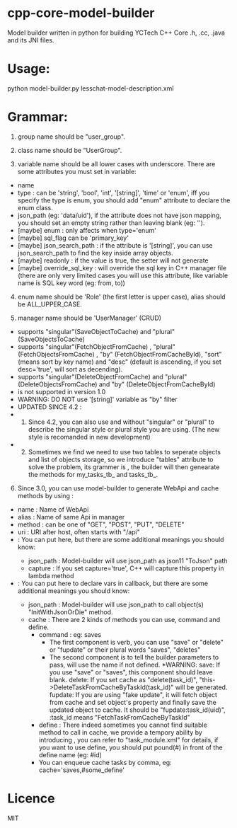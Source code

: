 # cpp-core-model-builder

Model builder written in python for building YCTech C++ Core .h, .cc, .java and its JNI files.


# Usage:
python model-builder.py lesschat-model-description.xml


# Grammar:
1. group name should be "user_group".

2. class name should be "UserGroup".

3. variable name should be all lower cases with underscore. There are some attributes you must set in variable:
  - name
  - type : can be 'string', 'bool', 'int', '[string]', 'time'
           or 'enum', iff you specify the type is enum, you should add "enum" attribute to declare the enum class.
  - json_path (eg: 'data/uid'), if the attribute does not have json mapping, you should set an empty string rather than leaving blank (eg: '').
  - [maybe] enum : only affects when type='enum'
  - [maybe] sql_flag can be 'primary_key'
  - [maybe] json_search_path : if the attribute is '[string]', you can use json_search_path to find the key inside array objects.
  - [maybe] readonly : if the value is true, the setter will not generate
  - [maybe] override_sql_key : will override the sql key in C++ manager file (there are only very limited cases you will use this attribute, like variable name is SQL key word (eg: from, to))

4. enum name should be 'Role' (the first letter is upper case), alias should be ALL_UPPER_CASE.

5. manager name should be 'UserManager' (CRUD)
  - <save/> supports "singular"(SaveObjectToCache) and "plural"(SaveObjectsToCache)
  - <fetch/> supports "singular"(FetchObjectFromCache) , "plural"(FetchObjectsFromCache) , "by" (FetchObjectFromCacheById), "sort" (means sort by key name) and "desc" (default is ascending, if you set desc='true', will sort as decending).
  - <delete/> supports "singular"(DeleteObjectFromCache) and "plural"(DeleteObjectsFromCache) and "by" (DeleteObjectFromCacheById)
  - <update/> is not supported in version 1.0
  - WARNING: DO NOT use '[string]' variable as "by" filter
  - UPDATED SINCE 4.2 :
  - 1) Since 4.2, you can also use <save/> and <saves/> without "singular" or "plural" to describe the singular style or plural style you are using. (The new style is recomanded in new development)
  - 2) Sometimes we find we need to use two tables to seperate objects and list of objects storage, so we introduce "tables" attribute to solve the problem, its grammer is <saves tables='my_tasks,tasks'/>, the builder will then genearate the methods for my_tasks_tb_ and tasks_tb_.

6. Since 3.0, you can use model-builder to generate WebApi and cache methods by using <api/>:
  - name : Name of WebApi
  - alias : Name of same Api in manager
  - method : can be one of "GET", "POST", "PUT", "DELETE"
  - uri : URI after host, often starts with "/api"
  - <inputs/> : You can put <variable/> here, but there are some additional meanings you should know:
    - json_path : Model-builder will use json_path as json11 "ToJson" path
    - capture : If you set capture='true', C++ will capture this property in lambda method
  - <outputs/> : You can put <variable/> here to declare vars in callback, but there are some additional meanings you should know:
    - json_path : Model-builder will use json_path to call object(s) "InitWithJsonOrDie" method.
    - cache : There are 2 kinds of methods you can use, command and define.
      - command : eg: saves
        - The first component is verb, you can use "save" or "delete" or "fupdate" or their plural words "saves", "deletes"
        - The second component is to tell the builder parameters to pass, will use the <variable/> name if not defined.
          *WARNING:
          save: If you use "save" or "saves", this component should leave blank.
          delete: If you set cache as "delete(task_id)", "this->DeleteTaskFromCacheByTaskId(task_id)" will be generated.
          fupdate: If you are using "fake update", it will fetch object from cache and set object's property and finally save the updated object to cache.
            It should be "fupdate:task_id(uid)", :task_id means "FetchTaskFromCacheByTaskId"
      - define : There indeed sometimes you cannot find suitable method to call in cache, we provide a tempory ability by introducing <define name='id' description='c++_method'/>, you can refer to "task_module.xml" for details, if you want to use define, you should put pound(#) in front of the define name (eg: #id)
      - You can enqueue cache tasks by comma, eg: cache='saves,#some_define'

# Licence
MIT
